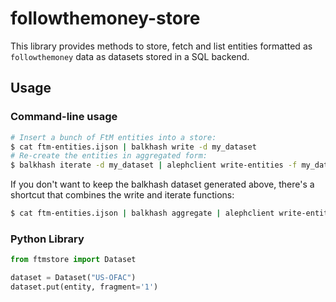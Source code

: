 # followthemoney-store

This library provides methods to store, fetch and list entities formatted as
`followthemoney` data as datasets stored in a SQL backend.

## Usage

### Command-line usage

```bash
# Insert a bunch of FtM entities into a store:
$ cat ftm-entities.ijson | balkhash write -d my_dataset
# Re-create the entities in aggregated form:
$ balkhash iterate -d my_dataset | alephclient write-entities -f my_dataset
```

If you don't want to keep the balkhash dataset generated above, there's a
shortcut that combines the write and iterate functions:

```bash
$ cat ftm-entities.ijson | balkhash aggregate | alephclient write-entities -f my_dataset
```

### Python Library

```python
from ftmstore import Dataset

dataset = Dataset("US-OFAC")
dataset.put(entity, fragment='1')
```
